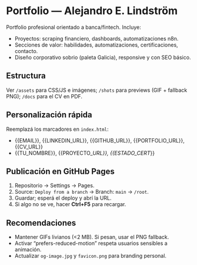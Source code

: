 # Portfolio — Alejandro E. Lindström

Portfolio profesional orientado a banca/fintech. Incluye:
- Proyectos: scraping financiero, dashboards, automatizaciones n8n.
- Secciones de valor: habilidades, automatizaciones, certificaciones, contacto.
- Diseño corporativo sobrio (paleta Galicia), responsive y con SEO básico.

## Estructura
Ver `/assets` para CSS/JS e imágenes; `/shots` para previews (GIF + fallback PNG); `/docs` para el CV en PDF.

## Personalización rápida
Reemplazá los marcadores en `index.html`:
- {{EMAIL}}, {{LINKEDIN_URL}}, {{GITHUB_URL}}, {{PORTFOLIO_URL}}, {{CV_URL}}
- {{TU_NOMBRE}}, {{PROYECTO_*_URL}}, {{ESTADO_CERT_*}}

## Publicación en GitHub Pages
1. Repositorio → Settings → Pages.
2. Source: `Deploy from a branch` → Branch: `main` → `/root`.
3. Guardar; esperá el deploy y abrí la URL.
4. Si algo no se ve, hacer **Ctrl+F5** para recargar.

## Recomendaciones
- Mantener GIFs livianos (<2 MB). Si pesan, usar el PNG fallback.
- Activar “prefers-reduced-motion” respeta usuarios sensibles a animación.
- Actualizar `og-image.jpg` y `favicon.png` para branding personal.
